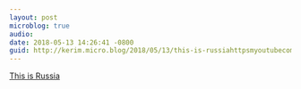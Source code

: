 ```yaml
---
layout: post
microblog: true
audio: 
date: 2018-05-13 14:26:41 -0800
guid: http://kerim.micro.blog/2018/05/13/this-is-russiahttpsmyoutubecomwatchvknrhbbecym.html
---
```

[This is Russia](https://m.youtube.com/watch?v=kNr1HBBeCYM)
